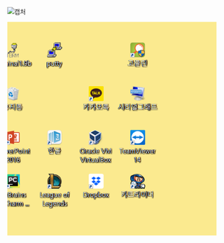 ![캡처](C:\Users\STARKPARK\Desktop\캡처.PNG)



![image-20191228161543915](images/image-20191228161543915.png)
